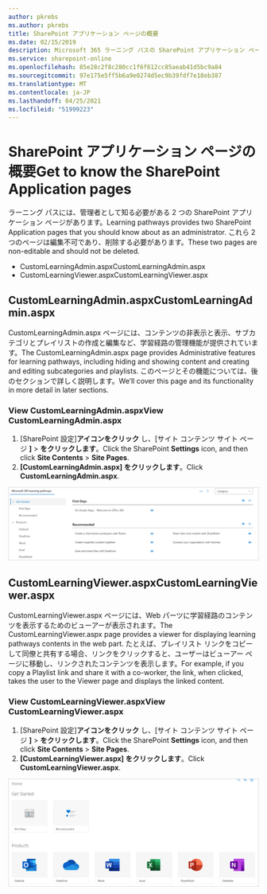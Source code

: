 ```yaml
---
author: pkrebs
ms.author: pkrebs
title: SharePoint アプリケーション ページの概要
ms.date: 02/15/2019
description: Microsoft 365 ラーニング パスの SharePoint アプリケーション ページの機能について説明します。
ms.service: sharepoint-online
ms.openlocfilehash: 85e28c2f8c280cc1f6f612cc85aeab41d5bc9a84
ms.sourcegitcommit: 97e175e5ff5b6a9e0274d5ec9b39fdf7e18eb387
ms.translationtype: MT
ms.contentlocale: ja-JP
ms.lasthandoff: 04/25/2021
ms.locfileid: "51999223"
---
```

# <a name="get-to-know-the-sharepoint-application-pages"></a><span data-ttu-id="f4b97-103">SharePoint アプリケーション ページの概要</span><span class="sxs-lookup"><span data-stu-id="f4b97-103">Get to know the SharePoint Application pages</span></span>

<span data-ttu-id="f4b97-104">ラーニング パスには、管理者として知る必要がある 2 つの SharePoint アプリケーション ページがあります。</span><span class="sxs-lookup"><span data-stu-id="f4b97-104">Learning pathways provides two SharePoint Application pages that you should know about as an administrator.</span></span> <span data-ttu-id="f4b97-105">これら 2 つのページは編集不可であり、削除する必要があります。</span><span class="sxs-lookup"><span data-stu-id="f4b97-105">These two pages are non-editable and should not be deleted.</span></span> 

- <span data-ttu-id="f4b97-106">CustomLearningAdmin.aspx</span><span class="sxs-lookup"><span data-stu-id="f4b97-106">CustomLearningAdmin.aspx</span></span>
- <span data-ttu-id="f4b97-107">CustomLearningViewer.aspx</span><span class="sxs-lookup"><span data-stu-id="f4b97-107">CustomLearningViewer.aspx</span></span>

## <a name="customlearningadminaspx"></a><span data-ttu-id="f4b97-108">CustomLearningAdmin.aspx</span><span class="sxs-lookup"><span data-stu-id="f4b97-108">CustomLearningAdmin.aspx</span></span>

<span data-ttu-id="f4b97-109">CustomLearningAdmin.aspx ページには、コンテンツの非表示と表示、サブカテゴリとプレイリストの作成と編集など、学習経路の管理機能が提供されています。</span><span class="sxs-lookup"><span data-stu-id="f4b97-109">The CustomLearningAdmin.aspx page provides Administrative features for learning pathways, including hiding and showing content and creating and editing subcategories and playlists.</span></span> <span data-ttu-id="f4b97-110">このページとその機能については、後のセクションで詳しく説明します。</span><span class="sxs-lookup"><span data-stu-id="f4b97-110">We’ll cover this page and its functionality in more detail in later sections.</span></span>

### <a name="view-customlearningadminaspx"></a><span data-ttu-id="f4b97-111">View CustomLearningAdmin.aspx</span><span class="sxs-lookup"><span data-stu-id="f4b97-111">View CustomLearningAdmin.aspx</span></span>

1. <span data-ttu-id="f4b97-112">[SharePoint 設定]**アイコンをクリック** し、[サイト コンテンツ サイト ページ **]**  >  **をクリックします**。</span><span class="sxs-lookup"><span data-stu-id="f4b97-112">Click the SharePoint **Settings** icon, and then click **Site Contents** > **Site Pages**.</span></span> 
2. <span data-ttu-id="f4b97-113">**[CustomLearningAdmin.aspx] をクリックします**。</span><span class="sxs-lookup"><span data-stu-id="f4b97-113">Click **CustomLearningAdmin.aspx**.</span></span> 

![cg-adminapppage.png](media/cg-adminapppage.png)

## <a name="customlearningvieweraspx"></a><span data-ttu-id="f4b97-115">CustomLearningViewer.aspx</span><span class="sxs-lookup"><span data-stu-id="f4b97-115">CustomLearningViewer.aspx</span></span>
<span data-ttu-id="f4b97-116">CustomLearningViewer.aspx ページには、Web パーツに学習経路のコンテンツを表示するためのビューアーが表示されます。</span><span class="sxs-lookup"><span data-stu-id="f4b97-116">The CustomLearningViewer.aspx page provides a viewer for displaying learning pathways contents in the web part.</span></span> <span data-ttu-id="f4b97-117">たとえば、プレイリスト リンクをコピーして同僚と共有する場合、リンクをクリックすると、ユーザーはビューアー ページに移動し、リンクされたコンテンツを表示します。</span><span class="sxs-lookup"><span data-stu-id="f4b97-117">For example, if you copy a Playlist link and share it with a co-worker, the link, when clicked, takes the user to the Viewer page and displays the linked content.</span></span> 

### <a name="view-customlearningvieweraspx"></a><span data-ttu-id="f4b97-118">View CustomLearningViewer.aspx</span><span class="sxs-lookup"><span data-stu-id="f4b97-118">View CustomLearningViewer.aspx</span></span>

1. <span data-ttu-id="f4b97-119">[SharePoint 設定]**アイコンをクリック** し、[サイト コンテンツ サイト ページ **]**  >  **をクリックします**。</span><span class="sxs-lookup"><span data-stu-id="f4b97-119">Click the SharePoint **Settings** icon, and then click **Site Contents** > **Site Pages**.</span></span> 
2. <span data-ttu-id="f4b97-120">**[CustomLearningViewer.aspx] をクリックします**。</span><span class="sxs-lookup"><span data-stu-id="f4b97-120">Click **CustomLearningViewer.aspx**.</span></span> 

![cg-viewerapppage.png](media/cg-viewerapppage.png)

